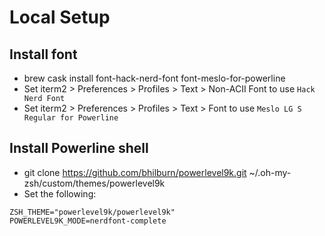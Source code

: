 # Local Setup

## Install font
* brew cask install font-hack-nerd-font font-meslo-for-powerline
* Set iterm2 > Preferences > Profiles > Text > Non-ACII Font to use `Hack Nerd Font`
* Set iterm2 > Preferences > Profiles > Text > Font to use `Meslo LG S Regular for Powerline`

## Install Powerline shell
* git clone https://github.com/bhilburn/powerlevel9k.git ~/.oh-my-zsh/custom/themes/powerlevel9k
* Set the following:
```~/.zshrc
ZSH_THEME="powerlevel9k/powerlevel9k"
POWERLEVEL9K_MODE=nerdfont-complete
```
